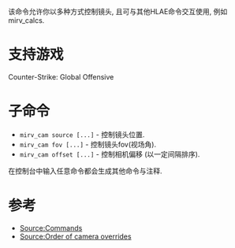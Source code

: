 该命令允许你以多种方式控制镜头, 且可与其他HLAE命令交互使用, 例如 mirv_calcs.
# 支持游戏
Counter-Strike: Global Offensive

# 子命令
* `mirv_cam source [...]` - 控制镜头位置.
* `mirv_cam fov [...]` - 控制镜头fov(视场角).
* `mirv_cam offset [...]` - 控制相机偏移 (以一定间隔排序).

在控制台中输入任意命令都会生成其他命令与注释.

# 参考

- [Source:Commands](https://github.com/advancedfx/advancedfx/wiki/Source%3ACommands)
- [Source:Order of camera overrides](https://github.com/advancedfx/advancedfx/wiki/Source%3AOrder-of-camera-overrides)